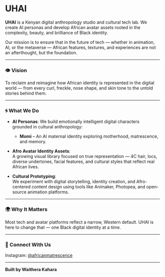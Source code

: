 # UHAI

**UHAI** is a Kenyan digital anthropology studio and cultural tech lab. We create AI personas and develop African avatar assets rooted in the complexity, beauty, and brilliance of Black identity.

Our mission is to ensure that in the future of tech — whether in animation, AI, or the metaverse — African features, textures, and experiences are not an afterthought, but the foundation.

---

### 👁️ Vision
To reclaim and reimagine how African identity is represented in the digital world — from every curl, freckle, nose shape, and skin tone to the untold stories behind them.

---

### 🌀 What We Do

- **AI Personas**: We build emotionally intelligent digital characters grounded in cultural anthropology:
  - **Momi** – An AI maternal identity exploring motherhood, matrescence, and memory.

- **Afro Avatar Identity Assets**:  
  A growing visual library focused on true representation — 4C hair, locs, diverse undertones, facial features, and cultural styles that reflect real African lives.

- **Cultural Prototyping**:  
  We experiment with digital storytelling, identity creation, and Afro-centered content design using tools like Animaker, Photopea, and open-source animation platforms.

---

### 🌍 Why It Matters
Most tech and avatar platforms reflect a narrow, Western default. UHAI is here to change that — one Black digital identity at a time.

---

### 🔗 Connect With Us
Instagram: [@africanmatrescence](https://instagram.com/africanmatrescence)

---

**Built by Waithera Kahara**


